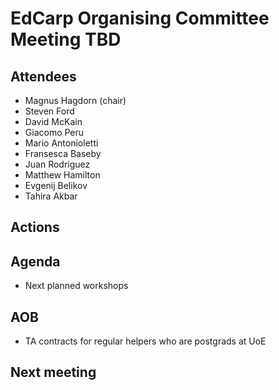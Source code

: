 # EdCarp Organising Committee Meeting TBD

## Attendees

* Magnus Hagdorn (chair)
* Steven Ford
* David McKain
* Giacomo Peru
* Mario Antonioletti
* Fransesca Baseby
* Juan Rodriguez
* Matthew Hamilton
* Evgenij Belikov
* Tahira Akbar


## Actions

## Agenda
* Next planned workshops

## AOB
* TA contracts for regular helpers who are postgrads at UoE

## Next meeting  
